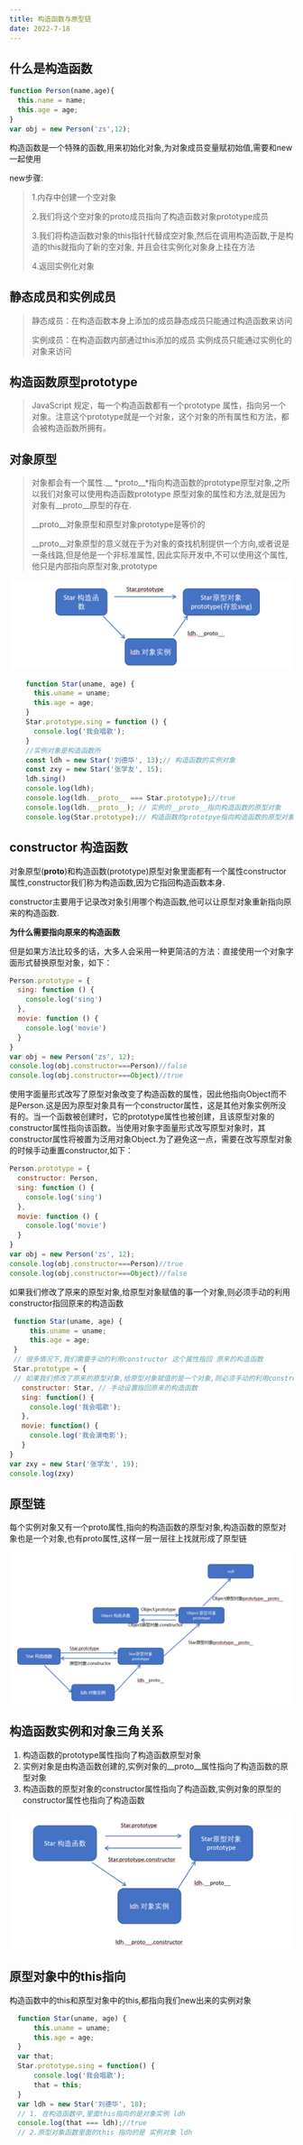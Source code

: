```yaml
---
title: 构造函数与原型链
date: 2022-7-18
---
```

## 什么是构造函数

```jsx
function Person(name,age){
  this.name = name;
  this.age = age;
}
var obj = new Person('zs',12);
```

构造函数是一个特殊的函数,用来初始化对象,为对象成员变量赋初始值,需要和new一起使用

new步骤:

> 1.内存中创建一个空对象
>
>2.我们将这个空对象的proto成员指向了构造函数对象prototype成员
>
>3.我们将构造函数对象的this指针代替成空对象,然后在调用构造函数,于是构造的this就指向了新的空对象,
  并且会往实例化对象身上挂在方法
>
>4.返回实例化对象

## 静态成员和实例成员

> 静态成员：在构造函数本身上添加的成员静态成员只能通过构造函数来访问
> 
> 实例成员：在构造函数内部通过this添加的成员 实例成员只能通过实例化的对象来访问

## 构造函数原型prototype

>JavaScript 规定，每一个构造函数都有一个prototype 属性，指向另一个对象。注意这个prototype就是一个对象，这个对象的所有属性和方法，都会被构造函数所拥有。

## 对象原型

> 对象都会有一个属性.__ *proto__*指向构造函数的prototype原型对象,之所以我们对象可以使用构造函数prototype
   原型对象的属性和方法,就是因为对象有__proto__原型的存在.
> 
> __proto__对象原型和原型对象prototype是等价的
> 
> __proto__对象原型的意义就在于为对象的查找机制提供一个方向,或者说是一条线路,但是他是一个非标准属性,
  因此实际开发中,不可以使用这个属性,他只是内部指向原型对象,prototype

![对象原型.png](./img/duixiangyuanxing.png)

```jsx
    function Star(uname, age) {
      this.uname = uname;
      this.age = age;
    }
    Star.prototype.sing = function () {
      console.log('我会唱歌');
    }
    //实例对象是构造函数所
    const ldh = new Star('刘德华', 13);// 构造函数的实例对象
    const zxy = new Star('张学友', 15);
    ldh.sing()
    console.log(ldh);
    console.log(ldh.__proto__ === Star.prototype);//true
    console.log(ldh.__proto__); // 实例的__proto__指向构造函数的原型对象
    console.log(Star.prototype);// 构造函数的prototpye指向构造函数的原型对象
```

## constructor 构造函数

对象原型(__proto__)和构造函数(prototype)原型对象里面都有一个属性constructor属性,constructor我们称为构造函数,因为它指回构造函数本身.

constructor主要用于记录改对象引用哪个构造函数,他可以让原型对象重新指向原来的构造函数.

**为什么需要指向原来的构造函数**

但是如果方法比较多的话，大多人会采用一种更简洁的方法：直接使用一个对象字面形式替换原型对象，如下：

```jsx
Person.prototype = {
  sing: function () {
    console.log('sing')
  },
  movie: function () {
    console.log('movie')
  }
}
var obj = new Person('zs', 12);
console.log(obj.constructor===Person)//false
console.log(obj.constructor===Object)//true
```

使用字面量形式改写了原型对象改变了构造函数的属性，因此他指向Object而不是Person.这是因为原型对象具有一个constructor属性，这是其他对象实例所没有的。当一个函数被创建时，它的prototype属性也被创建，且该原型对象的constructor属性指向该函数。当使用对象字面量形式改写原型对象时，其constructor属性将被置为泛用对象Object.为了避免这一点，需要在改写原型对象的时候手动重置constructor,如下：

```jsx
Person.prototype = {
  constructor: Person,
  sing: function () {
    console.log('sing')
  },
  movie: function () {
    console.log('movie')
  }
}
var obj = new Person('zs', 12);
console.log(obj.constructor===Person)//true
console.log(obj.constructor===Object)//false
```

如果我们修改了原来的原型对象,给原型对象赋值的事一个对象,则必须手动的利用constructor指回原来的构造函数

```jsx
 function Star(uname, age) {
     this.uname = uname;
     this.age = age;
 }
 // 很多情况下,我们需要手动的利用constructor 这个属性指回 原来的构造函数
 Star.prototype = {
 // 如果我们修改了原来的原型对象,给原型对象赋值的是一个对象,则必须手动的利用constructor指回原来的构造函数
   constructor: Star, // 手动设置指回原来的构造函数
   sing: function() {
     console.log('我会唱歌');
   },
   movie: function() {
     console.log('我会演电影');
   }
}
var zxy = new Star('张学友', 19);
console.log(zxy)
```

## 原型链

每个实例对象又有一个proto属性,指向的构造函数的原型对象,构造函数的原型对象也是一个对象,也有proto属性,这样一层一层往上找就形成了原型链

![原型链.png](./img/yuanxinglian.png)

## 构造函数实例和对象三角关系

1. 构造函数的prototype属性指向了构造函数原型对象
2. 实例对象是由构造函数创建的,实例对象的__proto__属性指向了构造函数的原型对象
3. 构造函数的原型对象的constructor属性指向了构造函数,实例对象的原型的constructor属性也指向了构造函数

![构造函数实例和对象三角关系.png](./img/sanjiaoguanxi.png)

## 原型对象中的this指向

构造函数中的this和原型对象中的this,都指向我们new出来的实例对象

```jsx
  function Star(uname, age) {
      this.uname = uname;
      this.age = age;
  }
  var that;
  Star.prototype.sing = function() {
      console.log('我会唱歌');
      that = this;
  }
  var ldh = new Star('刘德华', 18);
  // 1. 在构造函数中,里面this指向的是对象实例 ldh
  console.log(that === ldh);//true
  // 2.原型对象函数里面的this 指向的是 实例对象 ldh
```